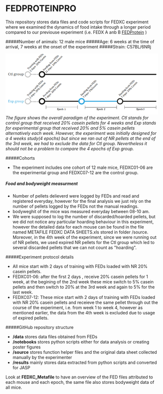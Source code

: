 # FEDPROTEINPRO
This repository stores data files and code scripts for FEDXC experiment where we examined the dynamics of food intake through a longer period compared to our previouse experiment (i.e. FEDX A anb B [FEDProtein](https://github.com/Htbibalan/FEDProtein/tree/BNA) )

#####Number of animals:  12 male mice
#####Age: 6 weeks at the time of arrival, 7 weeks at the onset of the experiment
#####Strain:  C57BL/6NRj




![paradigm](https://github.com/Htbibalan/FEDPROTEINPRO/blob/main/source/FEDXC_paradigm.png)
*The figure shows the overall paradigm of the experiment. Ctl stands for control group that received 20% casein pellets for 4 weeks and Exp stands for experimental group that received 20% and 5% casein pellets alternatively each week. However, the experiment was initially designed for a 4 weeks study(4 epochs) but since we ran out of NR pellets at the end of the 3rd week, we had to exclude the data for Ctl group. Nevertheless it should not be a problem to compare the 4 epochs of Exp group.*

#####Cohorts
* The experiment includes one cohort of 12 male mice, FEDXC01-06 are the experimental group and FEDXC07-12 are the control group.

##### Food and bodyweight measurment
* Number of pellets delieverd were logged by FEDs and read and registered everyday, however for the final analysis we just rely on the number of pellets logged by the FEDs not the manual readings.
* bodyweghit of the mice was measured everyday between 08-10 am.
* We were supposed to log the number of discarded/hoarded pellets, but we did not notice any particular hoarding behaviour in this experiment, however the detailed data for each mouse can be found in the file named METAFILE FEDXC DATA SHEETS.xls stored in folder /source. Moreover, in the 4th week of the experiment, since we were running out of NR pellets, we used expired NR pellets for the Ctl group which led to several discarded pellets that we can not count as "hoarding".

#####Experiment protocol details
* All mice start with 2 days of training with FEDs loaded with NR 20% casein pellets.
* FEDXC01-06: after the first 2 days , receive 20% casein pellets for 1 week, at the begining of the 2nd week these mice switch to 5% casein pellets and then switch to 20% at the 3rd week and again to 5% for the last week.
* FEDXC07-12: These mice start with 2 days of training with FEDs loaded with NR 20% casein pellets and receieve the same pellet through out the course of the experiment, i.e. from week 1 to week 4, however as mentioned earlier, the data from the 4th week is excluded due to usage of expired pellets. 


#####GitHub repository structure
* **/data** stores data files obtained from FEDs
* **/notebooks** stores python scripts either for data analysis or creating poster figures
* **/source** stores function helper files and the original data sheet collected manually by the experimenter
* **/results** mainly stores data extracted from python scripts and converted for JASP

Look at **FEDXC_Metafile** to have an overview of the FED files attributed to each mouse and each epoch, the same file also stores bodyweight data of all mice.